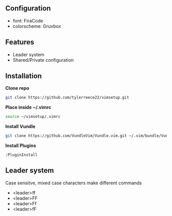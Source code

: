 ## Configuration
* font: FiraCode
* colorscheme: Gruvbox

## Features
* Leader system
* Shared/Private configuration

## Installation

**Clone repo**
``` sh
git clone https://github.com/tylerreece22/vimsetup.git
```
**Place inside ~/.vimrc**
``` sh
source ~/vimsetup/.vimrc
```
**Install Vundle**
``` sh
git clone https://github.com/VundleVim/Vundle.vim.git ~/.vim/bundle/Vundle.vim
```
**Install Plugins**
``` vim
:PluginInstall
```

## Leader system

Case sensitve, mixed case characters make different commands
* \<leader\>ff
* \<leader\>FF
* \<leader\>Ff
* \<leader\>fF
